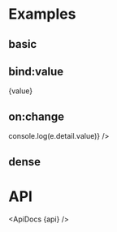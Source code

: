 <script lang="ts">
	import api from '$lib/components/NumberStepper.svelte?raw&sveld';
  import ApiDocs from '$lib/components/ApiDocs.svelte';

	import NumberStepper from '$lib/components/NumberStepper.svelte';
	import Preview from '$lib/components/Preview.svelte';

  let value = 10;
</script>

# Examples

## basic

<Preview>
  <NumberStepper />
</Preview>

## bind:value

<Preview>
  <NumberStepper bind:value /> {value}
</Preview>

## on:change

<Preview>
  <NumberStepper on:change={e => console.log(e.detail.value)} />
</Preview>

## dense

<Preview>
  <NumberStepper dense />
</Preview>

# API

<ApiDocs {api} />
